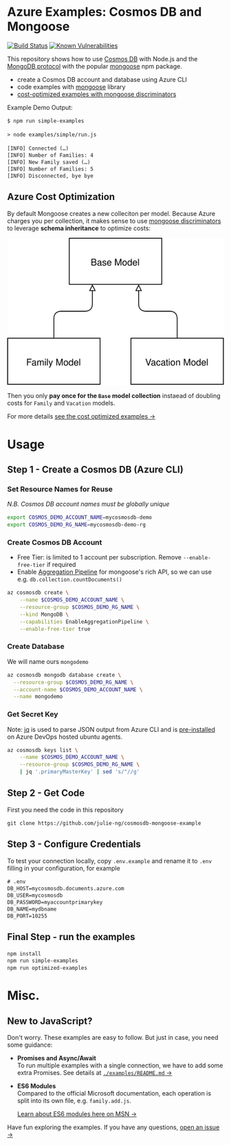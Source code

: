# Azure Examples: Cosmos DB and Mongoose

[![Build Status](https://dev.azure.com/julie-msft/cosmosdb-mongoose-example/_apis/build/status/julie-ng.cosmosdb-mongoose-example?branchName=main)](https://dev.azure.com/julie-msft/cosmosdb-mongoose-example/_build/latest?definitionId=1&branchName=main)
[![Known Vulnerabilities](https://snyk.io/test/github/julie-ng/cosmosdb-mongoose-example/badge.svg)](https://snyk.io/test/github/julie-ng/cosmosdb-mongoose-example)

This repository shows how to use [Cosmos DB](https://docs.microsoft.com/en-us/azure/cosmos-db/) with Node.js and the [MongoDB protocol](https://docs.microsoft.com/en-us/azure/cosmos-db/mongodb-introduction) with the popular [mongoose](https://www.npmjs.com/package/mongoose) npm package.

- create a Cosmos DB account and database using Azure CLI
- code examples with [mongoose](https://www.npmjs.com/package/mongoose) library
- [cost-optimized examples with mongoose discriminators](#azure-cost-optimization)

Example Demo Output:

```
$ npm run simple-examples

> node examples/simple/run.js

[INFO] Connected (…)
[INFO] Number of Families: 4
[INFO] New Family saved (…)
[INFO] Number of Families: 5
[INFO] Disconnected, bye bye
```

## Azure Cost Optimization

By default Mongoose creates a new colleciton per model. Because Azure charges you per collection, it makes sense to use [mongoose discriminators](https://mongoosejs.com/docs/discriminators.html) to leverage **schema inheritance** to optimize costs:

![](./images/cost-optimized-collections.svg)

Then you only **pay once for the `Base` model collection** instaead of doubling costs for `Family` and `Vacation` models.

For more details [see the cost optimized examples &rarr;](./examples/cost-optimized/)

# Usage

## Step 1 - Create a Cosmos DB (Azure CLI)


### Set Resource Names for Reuse

_N.B. Cosmos DB account names must be globally unique_

```bash
export COSMOS_DEMO_ACCOUNT_NAME=mycosmosdb-demo
export COSMOS_DEMO_RG_NAME=mycosmosdb-demo-rg
```

### Create Cosmos DB Account

- Free Tier: is limited to 1 account per subscription. Remove `--enable-free-tier` if required
- Enable [Aggregation Pipeline](https://aka.ms/mongodb-aggregation) for mongoose's rich API, so we can use e.g. `db.collection.countDocuments()` 

```bash
az cosmosdb create \
	--name $COSMOS_DEMO_ACCOUNT_NAME \
	--resource-group $COSMOS_DEMO_RG_NAME \
	--kind MongoDB \
	--capabilities EnableAggregationPipeline \
	--enable-free-tier true 	
```

### Create Database

We will name ours `mongodemo`

```bash
az cosmosdb mongodb database create \
  --resource-group $COSMOS_DEMO_RG_NAME \
  --account-name $COSMOS_DEMO_ACCOUNT_NAME \
  --name mongodemo
```

### Get Secret Key

Note: [jq](https://stedolan.github.io/jq/) is used to parse JSON output from Azure CLI and is [pre-installed](https://github.com/actions/virtual-environments/blob/main/images/linux/Ubuntu1804-README.md) on Azure DevOps hosted ubuntu agents.

```bash
az cosmosdb keys list \
	--name $COSMOS_DEMO_ACCOUNT_NAME \
	--resource-group $COSMOS_DEMO_RG_NAME \
	| jq '.primaryMasterKey' | sed 's/"//g'
```

## Step 2 - Get Code 

First you need the code in this repository

```
git clone https://github.com/julie-ng/cosmosdb-mongoose-example
```

## Step 3 - Configure Credentials

To test your connection locally, copy `.env.example` and rename it to `.env` filling in your configuration, for example

```
# .env
DB_HOST=mycosmosdb.documents.azure.com
DB_USER=mycosmosdb
DB_PASSWORD=myaccountprimarykey
DB_NAME=mydbname
DB_PORT=10255
```

## Final Step - run the examples


```bash
npm install
npm run simple-examples
npm run optimized-examples
```

# Misc.

## New to JavaScript?

Don't worry. These examples are easy to follow. But just in case, you need some guidance:

- **Promises and Async/Await**  
	To run multiple examples with a single connection, we have to add some extra Promises. See details at [`./examples/README.md` &rarr;](./examples/README.md)

- **ES6 Modules**  
	Compared to the official Microsoft documentation, each operation is split into its own file, e.g. `family.add.js`. 
	
	[Learn about ES6 modules here on MSN &rarr;](https://developer.mozilla.org/en-US/docs/Web/JavaScript/Guide/Modules)

Have fun exploring the examples. If you have any questions, [open an issue &rarr;](./issues)